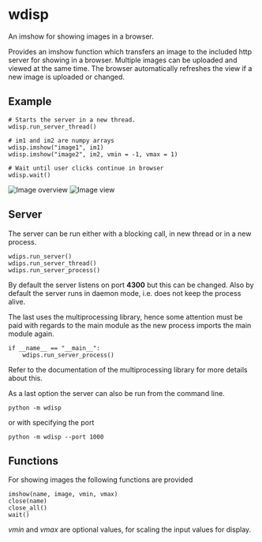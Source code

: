 # wdisp
An imshow for showing images in a browser.

Provides an imshow function which transfers an image to the included http server for showing
in a browser. Multiple images can be uploaded and viewed at the same time. The browser
automatically refreshes the view if a new image is uploaded or changed. 

## Example
````
# Starts the server in a new thread.
wdisp.run_server_thread()

# im1 and im2 are numpy arrays
wdisp.imshow("image1", im1)
wdisp.imshow("image2", im2, vmin = -1, vmax = 1)

# Wait until user clicks continue in browser
wdisp.wait()
````

![Image overview](https://github.com/mgb4/wdisp/blob/master/doc/overview.jpg)
![Image view](https://github.com/mgb4/wdisp/blob/master/doc/image.jpg)

## Server
The server can be run either with a blocking call, in new thread or in a new process. 
````
wdips.run_server()
wdips.run_server_thread()
wdips.run_server_process()
````
By default the server listens on port **4300** but this can be changed. Also by
default the server runs in daemon mode, i.e. does not keep the process alive.

The last uses the multiprocessing library, hence some attention must be paid with
regards to the main module as the new process imports the main module again. 
````
if __name__ == "__main__":
    wdips.run_server_process()
````
Refer to the documentation of the multiprocessing library for more details about this.

As a last option the server can also be run from the command line.
````
python -m wdisp
````
or with specifying the port
````
python -m wdisp --port 1000
````

## Functions
For showing images the following functions are provided
````
imshow(name, image, vmin, vmax)
close(name)
close_all()
wait()
````
*vmin* and *vmax* are optional values, for scaling the input values for display. 
